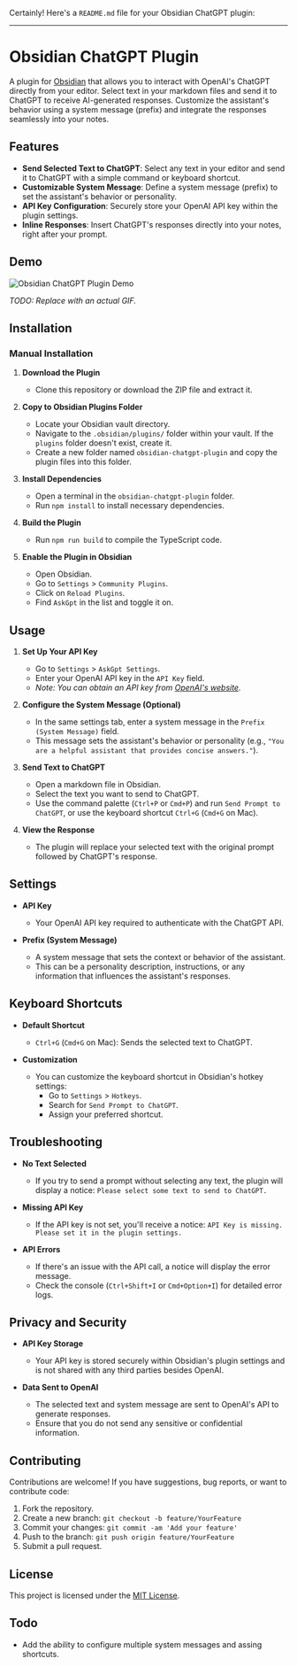 Certainly! Here's a `README.md` file for your Obsidian ChatGPT plugin:

---

# Obsidian ChatGPT Plugin

A plugin for [Obsidian](https://obsidian.md/) that allows you to interact with OpenAI's ChatGPT directly from your editor. Select text in your markdown files and send it to ChatGPT to receive AI-generated responses. Customize the assistant's behavior using a system message (prefix) and integrate the responses seamlessly into your notes.

## Features

- **Send Selected Text to ChatGPT**: Select any text in your editor and send it to ChatGPT with a simple command or keyboard shortcut.
- **Customizable System Message**: Define a system message (prefix) to set the assistant's behavior or personality.
- **API Key Configuration**: Securely store your OpenAI API key within the plugin settings.
- **Inline Responses**: Insert ChatGPT's responses directly into your notes, right after your prompt.

## Demo


![Obsidian ChatGPT Plugin Demo](demo.gif)

*TODO: Replace with an actual GIF.*

## Installation

### Manual Installation

1. **Download the Plugin**

   - Clone this repository or download the ZIP file and extract it.

2. **Copy to Obsidian Plugins Folder**

   - Locate your Obsidian vault directory.
   - Navigate to the `.obsidian/plugins/` folder within your vault. If the `plugins` folder doesn't exist, create it.
   - Create a new folder named `obsidian-chatgpt-plugin` and copy the plugin files into this folder.

3. **Install Dependencies**

   - Open a terminal in the `obsidian-chatgpt-plugin` folder.
   - Run `npm install` to install necessary dependencies.

4. **Build the Plugin**

   - Run `npm run build` to compile the TypeScript code.

5. **Enable the Plugin in Obsidian**

   - Open Obsidian.
   - Go to `Settings` > `Community Plugins`.
   - Click on `Reload Plugins`.
   - Find `AskGpt` in the list and toggle it on.

## Usage

1. **Set Up Your API Key**

   - Go to `Settings` > `AskGpt Settings`.
   - Enter your OpenAI API key in the `API Key` field.
   - *Note: You can obtain an API key from [OpenAI's website](https://platform.openai.com/account/api-keys).*

2. **Configure the System Message (Optional)**

   - In the same settings tab, enter a system message in the `Prefix (System Message)` field.
   - This message sets the assistant's behavior or personality (e.g., `"You are a helpful assistant that provides concise answers."`).

3. **Send Text to ChatGPT**

   - Open a markdown file in Obsidian.
   - Select the text you want to send to ChatGPT.
   - Use the command palette (`Ctrl+P` or `Cmd+P`) and run `Send Prompt to ChatGPT`, or use the keyboard shortcut `Ctrl+G` (`Cmd+G` on Mac).

4. **View the Response**

   - The plugin will replace your selected text with the original prompt followed by ChatGPT's response.

## Settings

- **API Key**

  - Your OpenAI API key required to authenticate with the ChatGPT API.

- **Prefix (System Message)**

  - A system message that sets the context or behavior of the assistant.
  - This can be a personality description, instructions, or any information that influences the assistant's responses.

## Keyboard Shortcuts

- **Default Shortcut**

  - `Ctrl+G` (`Cmd+G` on Mac): Sends the selected text to ChatGPT.

- **Customization**

  - You can customize the keyboard shortcut in Obsidian's hotkey settings:
    - Go to `Settings` > `Hotkeys`.
    - Search for `Send Prompt to ChatGPT`.
    - Assign your preferred shortcut.

## Troubleshooting

- **No Text Selected**

  - If you try to send a prompt without selecting any text, the plugin will display a notice: `Please select some text to send to ChatGPT.`

- **Missing API Key**

  - If the API key is not set, you'll receive a notice: `API Key is missing. Please set it in the plugin settings.`

- **API Errors**

  - If there's an issue with the API call, a notice will display the error message.
  - Check the console (`Ctrl+Shift+I` or `Cmd+Option+I`) for detailed error logs.

## Privacy and Security

- **API Key Storage**

  - Your API key is stored securely within Obsidian's plugin settings and is not shared with any third parties besides OpenAI.

- **Data Sent to OpenAI**

  - The selected text and system message are sent to OpenAI's API to generate responses.
  - Ensure that you do not send any sensitive or confidential information.

## Contributing

Contributions are welcome! If you have suggestions, bug reports, or want to contribute code:

1. Fork the repository.
2. Create a new branch: `git checkout -b feature/YourFeature`
3. Commit your changes: `git commit -am 'Add your feature'`
4. Push to the branch: `git push origin feature/YourFeature`
5. Submit a pull request.

## License

This project is licensed under the [MIT License](LICENSE).

## Todo

- Add the ability to configure multiple system messages and assing shortcuts.
